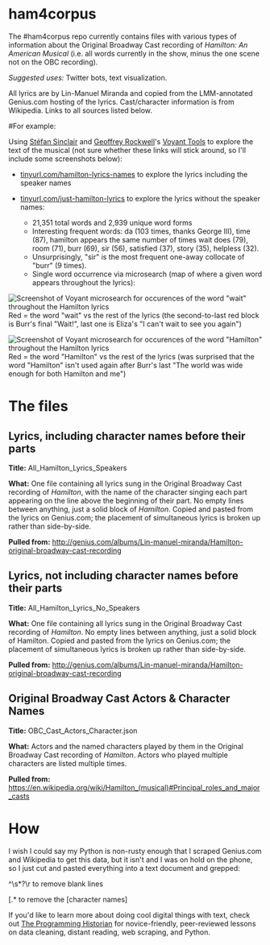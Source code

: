# ham4corpus
The #ham4corpus repo currently contains files with various types of information about the Original Broadway Cast recording of *Hamilton: An American Musical* (i.e. all words currently in the show, minus the one scene not on the OBC recording).

*Suggested uses:* Twitter bots, text visualization. 

All lyrics are by Lin-Manuel Miranda and copied from the LMM-annotated Genius.com hosting of the lyrics. Cast/character information is from Wikipedia. Links to all sources listed below.

#For example:

Using [Stéfan Sinclair](https://github.com/sgsinclair) and [Geoffrey Rockwell](https://github.com/GeoffreyRockwell)'s [Voyant Tools](http://voyant-tools.org) to explore the text of the musical (not sure whether these links will stick around, so I'll include some screenshots below):

* [tinyurl.com/hamilton-lyrics-names](https://tinyurl.com/hamilton-lyrics-names) to explore the lyrics including the speaker names

* [tinyurl.com/just-hamilton-lyrics](https://tinyurl.com/just-hamilton-lyrics) to explore the lyrics without the speaker names:
  * 21,351 total words and 2,939 unique word forms
  * Interesting frequent words: da (103 times, thanks George III), time (87), hamilton appears the same number of times wait does (79), room (71), burr (69), sir (56), satisfied (37), story (35), helpless (32).
  * Unsurprisingly, "sir" is the most frequent one-away collocate of "burr" (9 times).
  * Single word occurrence via microsearch (map of where a given word appears throughout the lyrics):

![Screenshot of Voyant microsearch for occurences of the word "wait" throughout the Hamilton lyrics](https://github.com/amandavisconti/ham4corpus/blob/master/wait_occurrences.png)
Red = the word "wait" vs the rest of the lyrics (the second-to-last red block is Burr's final "Wait!", last one is Eliza's "I can't wait to see you again")

![Screenshot of Voyant microsearch for occurences of the word "Hamilton" throughout the Hamilton lyrics](https://github.com/amandavisconti/ham4corpus/blob/master/hamilton_occurrences.png)
Red = the word "Hamilton" vs the rest of the lyrics (was surprised that the word "Hamilton" isn't used again after Burr's last "The world was wide enough for both Hamilton and me")

# The files
## Lyrics, including character names before their parts
**Title:** All_Hamilton_Lyrics_Speakers

**What:** One file containing all lyrics sung in the Original Broadway Cast recording of *Hamilton*, with the name of the character singing each part appearing on the line above the beginning of their part. No empty lines between anything, just a solid block of *Hamilton*. Copied and pasted from the lyrics on Genius.com; the placement of simultaneous lyrics is broken up rather than side-by-side.

**Pulled from:** http://genius.com/albums/Lin-manuel-miranda/Hamilton-original-broadway-cast-recording

## Lyrics, not including character names before their parts
**Title:** All_Hamilton_Lyrics_No_Speakers

**What:** One file containing all lyrics sung in the Original Broadway Cast recording of *Hamilton*. No empty lines between anything, just a solid block of Hamilton.  Copied and pasted from the lyrics on Genius.com; the placement of simultaneous lyrics is broken up rather than side-by-side.

**Pulled from:** http://genius.com/albums/Lin-manuel-miranda/Hamilton-original-broadway-cast-recording

## Original Broadway Cast Actors & Character Names
**Title:** OBC_Cast_Actors_Character.json

**What:** Actors and the named characters played by them in the Original Broadway Cast recording of *Hamilton*. Actors who played multiple characters are listed multiple times.

**Pulled from:** https://en.wikipedia.org/wiki/Hamilton_(musical)#Principal_roles_and_major_casts

# How

I wish I could say my Python is non-rusty enough that I scraped Genius.com and Wikipedia to get this data, but it isn't and I was on hold on the phone, so I just cut and pasted everything into a text document and grepped:

^\s*?\r to remove blank lines

\[.* to remove the [character names]

If you'd like to learn more about doing cool digital things with text, check out [The Programming Historian](http://programminghistorian.org/lessons/) for novice-friendly, peer-reviewed lessons on data cleaning, distant reading, web scraping, and Python.
